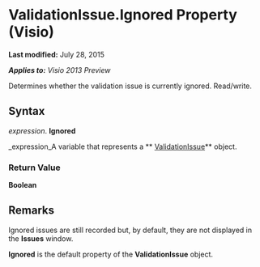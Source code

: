 
# ValidationIssue.Ignored Property (Visio)

 **Last modified:** July 28, 2015

 _**Applies to:** Visio 2013 Preview_

Determines whether the validation issue is currently ignored. Read/write.


## Syntax

 _expression_. **Ignored**

 _expression_A variable that represents a  ** [ValidationIssue](b1e93738-48da-cf68-24ad-dd03f79ad152.md)** object.


### Return Value

 **Boolean**


## Remarks

Ignored issues are still recorded but, by default, they are not displayed in the  **Issues** window.

 **Ignored** is the default property of the **ValidationIssue** object.

